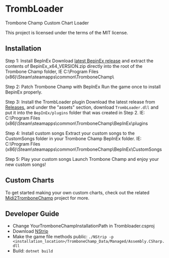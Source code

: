 # TrombLoader
Trombone Champ Custom Chart Loader

This project is licensed under the terms of the MIT license.

## Installation
Step 1: Install BepInEx
Download [latest BepinEx release](https://github.com/BepInEx/BepInEx/releases/latest) and extract the contents of BepinEx_x64_VERSION.zip directly into the root of the Trombone Champ folder, IE C:\Program Files (x86)\Steam\steamapps\common\TromboneChamp\

Step 2: Patch Trombone Champ with BepInEx
Run the game once to install BepinEx properly.

Step 3: Install the TrombLoader plugin
Download the latest release from [Releases](https://github.com/NyxTheShield/TrombLoader/releases), and under the "assets" section, download `TrombLoader.dll` and put it into the `BepInEx/plugins` folder that was created in Step 2. IE: C:\Program Files (x86)\Steam\steamapps\common\TromboneChamp\BepInEx\plugins

Step 4: Install custom songs
Extract your custom songs to the CustomSongs folder in your Trombone Champ BepInEx folder. IE: C:\Program Files (x86)\Steam\steamapps\common\TromboneChamp\BepInEx\CustomSongs

Step 5: Play your custom songs
Launch Trombone Champ and enjoy your new custom songs!

## Custom Charts
To get started making your own custom charts, check out the related [Midi2TromboneChamp](https://github.com/NyxTheShield/Midi2TromboneChamp) project for more.

## Developer Guide
- Change YourTromboneChampInstallationPath in Trombloader.csproj
- Download [NStrip](https://github.com/BepInEx/NStrip/releases/latest)
- Make the game file methods public: `./NStrip -p <installation_location>/TromboneChamp_Data/Managed/Assembly.CSharp.dll`
- Build: `dotnet build`
